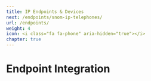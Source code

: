 ```yaml
---
title: IP Endpoints & Devices
next: /endpoints/snom-ip-telephones/
url: /endpoints/
weight: 4
icon: <i class="fa fa-phone" aria-hidden="true"></i>
chapter: true
---
```


# Endpoint Integration